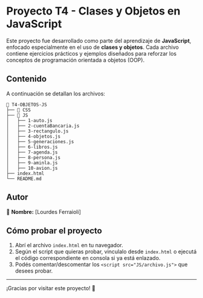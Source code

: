 # Proyecto T4 - Clases y Objetos en JavaScript

Este proyecto fue desarrollado como parte del aprendizaje de **JavaScript**, enfocado especialmente en el uso de **clases y objetos**. Cada archivo contiene ejercicios prácticos y ejemplos diseñados para reforzar los conceptos de programación orientada a objetos (OOP).

## Contenido

A continuación se detallan los archivos:

```
📁 T4-OBJETOS-JS
├── 📁 CSS
├── 📁 JS
│   ├── 1-auto.js
│   ├── 2-cuentaBancaria.js
│   ├── 3-rectangulo.js
│   ├── 4-objetos.js
│   ├── 5-generaciones.js
│   ├── 6-libros.js
│   ├── 7-agenda.js
│   ├── 8-persona.js
│   ├── 9-aminla.js
│   ├── 10-avion.js
├── index.html
└── README.md
```

## Autor

📌 **Nombre:** [Lourdes Ferraioli]  

## Cómo probar el proyecto

1. Abrí el archivo `index.html` en tu navegador.
2. Según el script que quieras probar, vinculalo desde `index.html` o ejecutá el código correspondiente en consola si ya está enlazado.
3. Podés comentar/descomentar los `<script src="JS/archivo.js">` que desees probar.

---

¡Gracias por visitar este proyecto! 🚀
